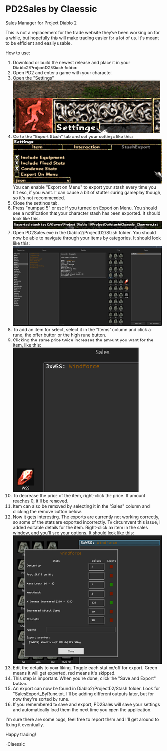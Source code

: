 # PD2Sales by Claessic
Sales Manager for Project Diablo 2

This is not a replacement for the trade website they've been working on for a while, but hopefully this will make trading easier for a lot of us. It's meant to be efficient and easily usable.

How to use:
1. Download or build the newest release and place it in your Diablo2/ProjectD2/Stash folder.
2. Open PD2 and enter a game with your character. 
3. Open the "Settings" 
![Screenshot](ReadmeImages/PD2SalesOpenSettings.png)
4. Go to the "Export Stash" tab and set your settings like this:
![Screenshot](ReadmeImages/PD2SalesSettings.png)
You can enable "Export on Menu" to export your stash every time you hit esc, if you want. It can cause a bit of stutter during gameplay though, so it's not recommended.
5. Close the settings tab.
6. Press "numpad 5" or esc if you turned on Export on Menu. You should see a notification that your character stash has been exported. It should look like this:
![Screenshot](ReadmeImages/PD2SalesExportExample.png)
7. Open PD2Sales.exe in the Diablo2/ProjectD2/Stash folder. You should now be able to navigate through your items by categories. It should look like this:
![Screenshot](ReadmeImages/PD2SalesStorageExample.png)
8. To add an item for select, select it in the "Items" column and click a rune, the offer button or the high rune button.
9. Clicking the same price twice increases the amount you want for the item, like this:
![Screenshot](ReadmeImages/PD2SalesMoreClicksExample.png)
10. To decrease the price of the item, right-click the price. If amount reaches 0, it'll be removed.
11. Item can also be removed by selecting it in the "Sales" column and clicking the remove button below.
12. Now it gets interesting. The exports are currently not working correctly, so some of the stats are exported incorrectly. To circumvent this issue, I added editable details for the item. Right-click an item in the sales window, and you'll see your options. It should look like this:
![Screenshot](ReadmeImages/PD2SalesStorageDetailsExample.png)
13. Edit the details to your liking. Toggle each stat on/off for export. Green means it will get exported, red means it's skipped.
14. This step is important. When you're done, click the "Save and Export" button.
15. An export can now be found in Diablo2/ProjectD2/Stash folder. Look for "SalesExport_ByRune.txt. I'll be adding different outputs later, but for now they're sorted by rune.
16. If you remembered to save and export, PD2Sales will save your settings and automatically load them the next time you open the application.

I'm sure there are some bugs, feel free to report them and I'll get around to fixing it eventually.

Happy trading!

-Claessic
